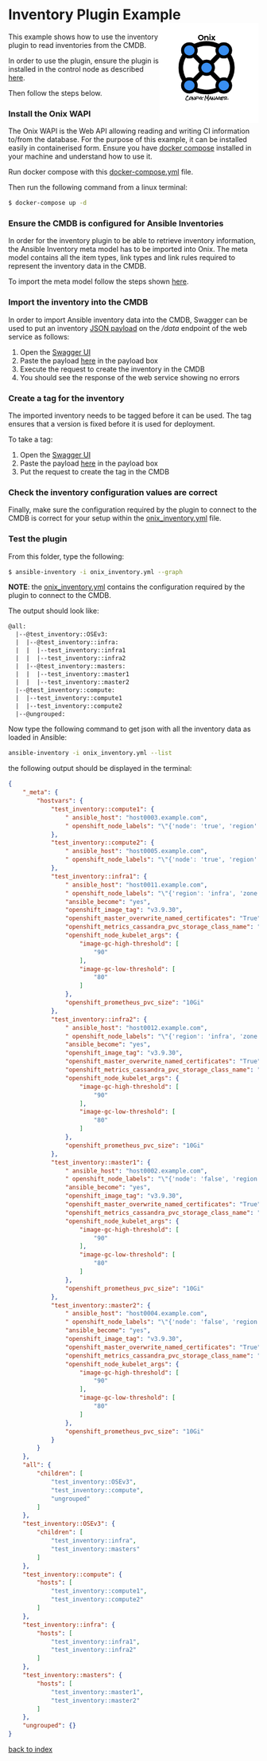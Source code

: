 # Inventory Plugin Example <img src="../../../docs/pics/ox.png" width="200" height="200" align="right">

This example shows how to use the inventory plugin to read inventories from the CMDB.

In order to use the plugin, ensure the plugin is installed in the control node as described [here](../readme.md).

Then follow the steps below.

### Install the Onix WAPI

The Onix WAPI is the Web API allowing reading and writing CI information to/from the database.
For the purpose of this example, it can be installed easily in containerised form.
Ensure you have [docker compose](https://docs.docker.com/compose/) installed in your machine and understand how to use it.

Run docker compose with this [docker-compose.yml](../../../docs/install/container/docker-compose.yml) file.

Then run the following command from a linux terminal:

```bash
$ docker-compose up -d
```

### Ensure the CMDB is configured for Ansible Inventories

In order for the inventory plugin to be able to retrieve inventory information, the Ansible Inventory meta model has to be imported into Onix.
The meta model contains all the item types, link types and link rules required to represent the inventory data in the CMDB.

To import the meta model follow the steps shown [here](../../../docs/models/readme.md).

### Import the inventory into the CMDB

In order to import Ansible inventory data into the CMDB, Swagger can be used to put an inventory [JSON payload](inventory.json) 
on the */data* endpoint of the web service as follows:

1. Open the [Swagger UI](http://localhost:8080/swagger-ui.html#/web-api/createOrUpdateItemTreeUsingPUT)
2. Paste the payload [here](inventory.json) in the payload box
3. Execute the request to create the inventory in the CMDB
4. You should see the response of the web service showing no errors

### Create a tag for the inventory

The imported inventory needs to be tagged before it can be used.
The tag ensures that a version is fixed before it is used for deployment.

To take a tag:
1. Open the [Swagger UI](http://localhost:8080/swagger-ui.html#/web-api/createTagUsingPOST)
2. Paste the payload [here](tag.json) in the payload box
3. Put the request to create the tag in the CMDB

### Check the inventory configuration values are correct

Finally, make sure the configuration required by the plugin to connect to the CMDB is correct for your setup within the [onix_inventory.yml](onix_inventory.yml) file.

### Test the plugin

From this folder, type the following:
```bash
$ ansible-inventory -i onix_inventory.yml --graph
```
**NOTE**: the [onix_inventory.yml](onix_inventory.yml) contains the configuration required by the plugin to connect to 
the CMDB.

The output should look like:
```text
@all:
  |--@test_inventory::OSEv3:
  |  |--@test_inventory::infra:
  |  |  |--test_inventory::infra1
  |  |  |--test_inventory::infra2
  |  |--@test_inventory::masters:
  |  |  |--test_inventory::master1
  |  |  |--test_inventory::master2
  |--@test_inventory::compute:
  |  |--test_inventory::compute1
  |  |--test_inventory::compute2
  |--@ungrouped:
```
Now type the following command to get json with all the inventory data as loaded in Ansible:
```bash
ansible-inventory -i onix_inventory.yml --list
```
the following output should be displayed in the terminal:
```json
{
    "_meta": {
        "hostvars": {
            "test_inventory::compute1": {
                " ansible_host": "host0003.example.com", 
                " openshift_node_labels": "\"{'node': 'true', 'region': 'primary', 'zone': 'az2', 'site': 'b'}\""
            }, 
            "test_inventory::compute2": {
                " ansible_host": "host0005.example.com", 
                " openshift_node_labels": "\"{'node': 'true', 'region': 'primary', 'zone': 'az3', 'site': 'c'}\""
            }, 
            "test_inventory::infra1": {
                " ansible_host": "host0011.example.com", 
                " openshift_node_labels": "\"{'region': 'infra', 'zone': 'az2', 'site': 'b'}\"", 
                "ansible_become": "yes", 
                "openshift_image_tag": "v3.9.30", 
                "openshift_master_overwrite_named_certificates": "True", 
                "openshift_metrics_cassandra_pvc_storage_class_name": "glusterfs-storage-block", 
                "openshift_node_kubelet_args": {
                    "image-gc-high-threshold": [
                        "90"
                    ], 
                    "image-gc-low-threshold": [
                        "80"
                    ]
                }, 
                "openshift_prometheus_pvc_size": "10Gi"
            }, 
            "test_inventory::infra2": {
                " ansible_host": "host0012.example.com", 
                " openshift_node_labels": "\"{'region': 'infra', 'zone': 'az3', 'site': 'c'}\"", 
                "ansible_become": "yes", 
                "openshift_image_tag": "v3.9.30", 
                "openshift_master_overwrite_named_certificates": "True", 
                "openshift_metrics_cassandra_pvc_storage_class_name": "glusterfs-storage-block", 
                "openshift_node_kubelet_args": {
                    "image-gc-high-threshold": [
                        "90"
                    ], 
                    "image-gc-low-threshold": [
                        "80"
                    ]
                }, 
                "openshift_prometheus_pvc_size": "10Gi"
            }, 
            "test_inventory::master1": {
                " ansible_host": "host0002.example.com", 
                " openshift_node_labels": "\"{'node': 'false', 'region': 'master', 'zone': 'az2'}\"", 
                "ansible_become": "yes", 
                "openshift_image_tag": "v3.9.30", 
                "openshift_master_overwrite_named_certificates": "True", 
                "openshift_metrics_cassandra_pvc_storage_class_name": "glusterfs-storage-block", 
                "openshift_node_kubelet_args": {
                    "image-gc-high-threshold": [
                        "90"
                    ], 
                    "image-gc-low-threshold": [
                        "80"
                    ]
                }, 
                "openshift_prometheus_pvc_size": "10Gi"
            }, 
            "test_inventory::master2": {
                " ansible_host": "host0004.example.com", 
                " openshift_node_labels": "\"{'node': 'false', 'region': 'master', 'zone': 'az3'}\"", 
                "ansible_become": "yes", 
                "openshift_image_tag": "v3.9.30", 
                "openshift_master_overwrite_named_certificates": "True", 
                "openshift_metrics_cassandra_pvc_storage_class_name": "glusterfs-storage-block", 
                "openshift_node_kubelet_args": {
                    "image-gc-high-threshold": [
                        "90"
                    ], 
                    "image-gc-low-threshold": [
                        "80"
                    ]
                }, 
                "openshift_prometheus_pvc_size": "10Gi"
            }
        }
    }, 
    "all": {
        "children": [
            "test_inventory::OSEv3", 
            "test_inventory::compute", 
            "ungrouped"
        ]
    }, 
    "test_inventory::OSEv3": {
        "children": [
            "test_inventory::infra", 
            "test_inventory::masters"
        ]
    }, 
    "test_inventory::compute": {
        "hosts": [
            "test_inventory::compute1", 
            "test_inventory::compute2"
        ]
    }, 
    "test_inventory::infra": {
        "hosts": [
            "test_inventory::infra1", 
            "test_inventory::infra2"
        ]
    }, 
    "test_inventory::masters": {
        "hosts": [
            "test_inventory::master1", 
            "test_inventory::master2"
        ]
    }, 
    "ungrouped": {}
}
```

[back to index](../modules/readme.md)

